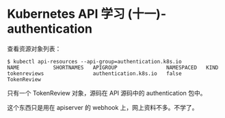 # Kubernetes API 学习 (十一)- authentication

查看资源对象列表：

```
$ kubectl api-resources --api-group=authentication.k8s.io
NAME           SHORTNAMES   APIGROUP                NAMESPACED   KIND
tokenreviews                authentication.k8s.io   false        TokenReview
```

只有一个 TokenReview 对象，源码在 API 源码中的 authentication 包中。

这个东西只是用在 apiserver 的 webhook 上，网上资料不多。不学了。